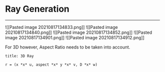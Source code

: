 # Ray Generation
***
![[Pasted image 20210817134833.png]]
![[Pasted image 20210817134840.png]]
![[Pasted image 20210817134852.png]]
![[Pasted image 20210817134901.png]]
![[Pasted image 20210817134912.png]]

For 3D however, Aspect Ratio needs to be taken into account.
```ad-note
title: 3D Ray

r = (x *x* u, aspect *x* y *x* v, D *x* w)

```
